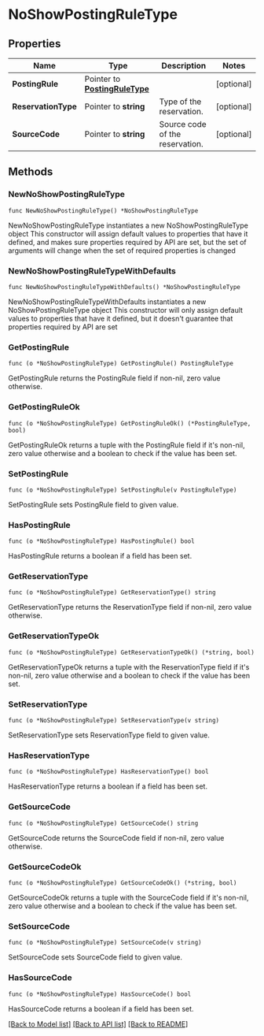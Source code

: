 # NoShowPostingRuleType

## Properties

Name | Type | Description | Notes
------------ | ------------- | ------------- | -------------
**PostingRule** | Pointer to [**PostingRuleType**](PostingRuleType.md) |  | [optional] 
**ReservationType** | Pointer to **string** | Type of the reservation. | [optional] 
**SourceCode** | Pointer to **string** | Source code of the reservation. | [optional] 

## Methods

### NewNoShowPostingRuleType

`func NewNoShowPostingRuleType() *NoShowPostingRuleType`

NewNoShowPostingRuleType instantiates a new NoShowPostingRuleType object
This constructor will assign default values to properties that have it defined,
and makes sure properties required by API are set, but the set of arguments
will change when the set of required properties is changed

### NewNoShowPostingRuleTypeWithDefaults

`func NewNoShowPostingRuleTypeWithDefaults() *NoShowPostingRuleType`

NewNoShowPostingRuleTypeWithDefaults instantiates a new NoShowPostingRuleType object
This constructor will only assign default values to properties that have it defined,
but it doesn't guarantee that properties required by API are set

### GetPostingRule

`func (o *NoShowPostingRuleType) GetPostingRule() PostingRuleType`

GetPostingRule returns the PostingRule field if non-nil, zero value otherwise.

### GetPostingRuleOk

`func (o *NoShowPostingRuleType) GetPostingRuleOk() (*PostingRuleType, bool)`

GetPostingRuleOk returns a tuple with the PostingRule field if it's non-nil, zero value otherwise
and a boolean to check if the value has been set.

### SetPostingRule

`func (o *NoShowPostingRuleType) SetPostingRule(v PostingRuleType)`

SetPostingRule sets PostingRule field to given value.

### HasPostingRule

`func (o *NoShowPostingRuleType) HasPostingRule() bool`

HasPostingRule returns a boolean if a field has been set.

### GetReservationType

`func (o *NoShowPostingRuleType) GetReservationType() string`

GetReservationType returns the ReservationType field if non-nil, zero value otherwise.

### GetReservationTypeOk

`func (o *NoShowPostingRuleType) GetReservationTypeOk() (*string, bool)`

GetReservationTypeOk returns a tuple with the ReservationType field if it's non-nil, zero value otherwise
and a boolean to check if the value has been set.

### SetReservationType

`func (o *NoShowPostingRuleType) SetReservationType(v string)`

SetReservationType sets ReservationType field to given value.

### HasReservationType

`func (o *NoShowPostingRuleType) HasReservationType() bool`

HasReservationType returns a boolean if a field has been set.

### GetSourceCode

`func (o *NoShowPostingRuleType) GetSourceCode() string`

GetSourceCode returns the SourceCode field if non-nil, zero value otherwise.

### GetSourceCodeOk

`func (o *NoShowPostingRuleType) GetSourceCodeOk() (*string, bool)`

GetSourceCodeOk returns a tuple with the SourceCode field if it's non-nil, zero value otherwise
and a boolean to check if the value has been set.

### SetSourceCode

`func (o *NoShowPostingRuleType) SetSourceCode(v string)`

SetSourceCode sets SourceCode field to given value.

### HasSourceCode

`func (o *NoShowPostingRuleType) HasSourceCode() bool`

HasSourceCode returns a boolean if a field has been set.


[[Back to Model list]](../README.md#documentation-for-models) [[Back to API list]](../README.md#documentation-for-api-endpoints) [[Back to README]](../README.md)


